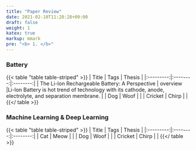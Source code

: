 ```yaml
---
title: "Paper Review"
date: 2021-02-10T11:28:28+09:00
draft: false
weight: 1
katex: true
markup: mmark
pre: "<b> 1. </b>"
---
```

### Battery
{{< table "table table-striped" >}}
| Title  | Tags | Thesis |
|:---------:|:--------:|:--------:|
| The Li-Ion Rechargeable Battery: A Perspective       | overview     |Li-Ion Battery is hot trend of technology with its cathode, anode, electrolyte, and separation membrane.          |
| Dog       | Woof     |          |
| Cricket   | Chirp    |          |
{{</ table >}}

### Machine Learning & Deep Learning
{{< table "table table-striped" >}}
| Title  | Tags | Thesis |
|:---------:|:--------:|:--------:|
| Cat       | Meow     |          |
| Dog       | Woof     |          |
| Cricket   | Chirp    |          |
{{</ table >}}

